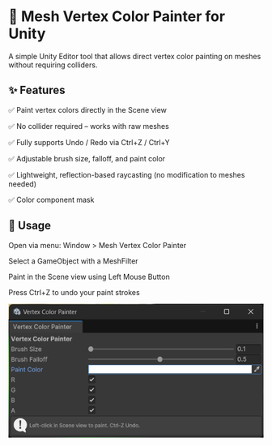 # 🎨 Mesh Vertex Color Painter for Unity
A simple Unity Editor tool that allows direct vertex color painting on meshes without requiring colliders.

## ✨ Features
✅ Paint vertex colors directly in the Scene view

✅ No collider required – works with raw meshes

✅ Fully supports Undo / Redo via Ctrl+Z / Ctrl+Y

✅ Adjustable brush size, falloff, and paint color

✅ Lightweight, reflection-based raycasting (no modification to meshes needed)

✅ Color component mask

## 🔧 Usage
Open via menu: Window > Mesh Vertex Color Painter

Select a GameObject with a MeshFilter

Paint in the Scene view using Left Mouse Button

Press Ctrl+Z to undo your paint strokes

![image](image.png)
